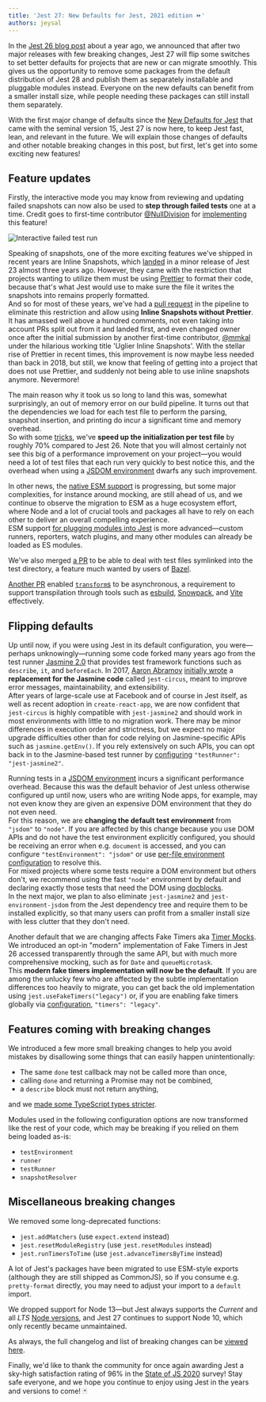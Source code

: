 ```yaml
---
title: 'Jest 27: New Defaults for Jest, 2021 edition ⏩'
authors: jeysal
---
```


In the [Jest 26 blog post](/blog/2020/05/05/jest-26) about a year ago, we announced that after two major releases with few breaking changes, Jest 27 will flip some switches to set better defaults for projects that are new or can migrate smoothly. This gives us the opportunity to remove some packages from the default distribution of Jest 28 and publish them as separately installable and pluggable modules instead. Everyone on the new defaults can benefit from a smaller install size, while people needing these packages can still install them separately.

With the first major change of defaults since the [New Defaults for Jest](/blog/2016/09/01/jest-15) that came with the seminal version 15, Jest 27 is now here, to keep Jest fast, lean, and relevant in the future. We will explain those changes of defaults and other notable breaking changes in this post, but first, let's get into some exciting new features!

<!--truncate-->

## Feature updates

Firstly, the interactive mode you may know from reviewing and updating failed snapshots can now also be used to **step through failed tests** one at a time. Credit goes to first-time contributor [@NullDivision](https://github.com/NullDivision) for [implementing](https://github.com/jestjs/jest/pull/10858) this feature!

![Interactive failed test run](/img/blog/27-interactive-failures.png)

Speaking of snapshots, one of the more exciting features we've shipped in recent years are Inline Snapshots, which [landed](https://github.com/jestjs/jest/pull/6380) in a minor release of Jest 23 almost three years ago. However, they came with the restriction that projects wanting to utilize them must be using [Prettier](https://prettier.io/) to format their code, because that's what Jest would use to make sure the file it writes the snapshots into remains properly formatted.  
And so for most of these years, we've had a [pull request](https://github.com/jestjs/jest/pull/7792) in the pipeline to eliminate this restriction and allow using **Inline Snapshots without Prettier**. It has amassed well above a hundred comments, not even taking into account PRs split out from it and landed first, and even changed owner once after the initial submission by another first-time contributor, [@mmkal](https://github.com/mmkal) under the hilarious working title 'Uglier Inline Snapshots'. With the stellar rise of Prettier in recent times, this improvement is now maybe less needed than back in 2018, but still, we know that feeling of getting into a project that does not use Prettier, and suddenly not being able to use inline snapshots anymore. Nevermore!

The main reason why it took us so long to land this was, somewhat surprisingly, an out of memory error on our build pipeline. It turns out that the dependencies we load for each test file to perform the parsing, snapshot insertion, and printing do incur a significant time and memory overhead.  
So with some [tricks](https://github.com/jestjs/jest/issues/9898), we've **speed up the initialization per test file** by roughly 70% compared to Jest 26. Note that you will almost certainly not see this big of a performance improvement on your project—you would need a lot of test files that each run very quickly to best notice this, and the overhead when using a [JSDOM environment](/docs/configuration#testenvironment-string) dwarfs any such improvement.

In other news, the [native ESM support](https://github.com/jestjs/jest/issues/9430) is progressing, but some major complexities, for instance around mocking, are still ahead of us, and we continue to observe the migration to ESM as a huge ecosystem effort, where Node and a lot of crucial tools and packages all have to rely on each other to deliver an overall compelling experience.  
ESM support [for plugging modules into Jest](https://github.com/jestjs/jest/issues/11167) is more advanced—custom runners, reporters, watch plugins, and many other modules can already be loaded as ES modules.

We've also merged [a PR](https://github.com/jestjs/jest/pull/9351) to be able to deal with test files symlinked into the test directory, a feature much wanted by users of [Bazel](https://bazel.build/).

[Another PR](https://github.com/jestjs/jest/issues/9504) enabled [`transform`s](/docs/configuration#transform-objectstring-pathtotransformer--pathtotransformer-object) to be asynchronous, a requirement to support transpilation through tools such as [esbuild](https://esbuild.github.io/), [Snowpack](https://www.snowpack.dev/), and [Vite](https://vitejs.dev/) effectively.

## Flipping defaults

Up until now, if you were using Jest in its default configuration, you were—perhaps unknowingly—running some code forked many years ago from the test runner [Jasmine 2.0](https://jasmine.github.io/2.0/introduction) that provides test framework functions such as `describe`, `it`, and `beforeEach`. In 2017, [Aaron Abramov](https://github.com/aaronabramov) [initially wrote](https://github.com/jestjs/jest/pull/3668) a **replacement for the Jasmine code** called `jest-circus`, meant to improve error messages, maintainability, and extensibility.  
After years of large-scale use at Facebook and of course in Jest itself, as well as recent adoption in `create-react-app`, we are now confident that `jest-circus` is highly compatible with `jest-jasmine2` and should work in most environments with little to no migration work. There may be minor differences in execution order and strictness, but we expect no major upgrade difficulties other than for code relying on Jasmine-specific APIs such as `jasmine.getEnv()`. If you rely extensively on such APIs, you can opt back in to the Jasmine-based test runner by [configuring](/docs/configuration#testrunner-string) `"testRunner": "jest-jasmine2"`.

Running tests in a [JSDOM environment](/docs/configuration#testenvironment-string) incurs a significant performance overhead. Because this was the default behavior of Jest unless otherwise configured up until now, users who are writing Node apps, for example, may not even know they are given an expensive DOM environment that they do not even need.  
For this reason, we are **changing the default test environment** from `"jsdom"` to `"node"`. If you are affected by this change because you use DOM APIs and do not have the test environment explicitly configured, you should be receiving an error when e.g. `document` is accessed, and you can configure `"testEnvironment": "jsdom"` or use [per-file environment configuration](/docs/configuration#testenvironment-string) to resolve this.  
For mixed projects where some tests require a DOM environment but others don't, we recommend using the fast `"node"` environment by default and declaring exactly those tests that need the DOM using [docblocks](/docs/configuration#testenvironment-string).  
In the next major, we plan to also eliminate `jest-jasmine2` and `jest-environment-jsdom` from the Jest dependency tree and require them to be installed explicitly, so that many users can profit from a smaller install size with less clutter that they don't need.

Another default that we are changing affects Fake Timers aka [Timer Mocks](/docs/timer-mocks). We introduced an opt-in "modern" implementation of Fake Timers in Jest 26 accessed transparently through the same API, but with much more comprehensive mocking, such as for `Date` and `queueMicrotask`.  
This **modern fake timers implementation will now be the default**. If you are among the unlucky few who are affected by the subtle implementation differences too heavily to migrate, you can get back the old implementation using `jest.useFakeTimers("legacy")` or, if you are enabling fake timers globally via [configuration](/docs/configuration#timers-string), `"timers": "legacy"`.

## Features coming with breaking changes

We introduced a few more small breaking changes to help you avoid mistakes by disallowing some things that can easily happen unintentionally:

- The same `done` test callback may not be called more than once,
- calling `done` and returning a Promise may not be combined,
- a `describe` block must not return anything,

and we [made some TypeScript types stricter](https://github.com/jestjs/jest/pull/10512).

Modules used in the following configuration options are now transformed like the rest of your code, which may be breaking if you relied on them being loaded as-is:

- `testEnvironment`
- `runner`
- `testRunner`
- `snapshotResolver`

## Miscellaneous breaking changes

We removed some long-deprecated functions:

- `jest.addMatchers` (use `expect.extend` instead)
- `jest.resetModuleRegistry` (use `jest.resetModules` instead)
- `jest.runTimersToTime` (use `jest.advanceTimersByTime` instead)

A lot of Jest's packages have been migrated to use ESM-style exports (although they are still shipped as CommonJS), so if you consume e.g. `pretty-format` directly, you may need to adjust your import to a `default` import.

We dropped support for Node 13—but Jest always supports the _Current_ and all _LTS_ [Node versions](https://nodejs.org/en/about/releases/), and Jest 27 continues to support Node 10, which only recently became unmaintained.

As always, the full changelog and list of breaking changes can be [viewed here](https://github.com/jestjs/jest/blob/main/CHANGELOG.md#2700).

Finally, we'd like to thank the community for once again awarding Jest a sky-high satisfaction rating of 96% in the [State of JS 2020](https://2020.stateofjs.com/en-US/technologies/testing/) survey! Stay safe everyone, and we hope you continue to enjoy using Jest in the years and versions to come! 🃏
